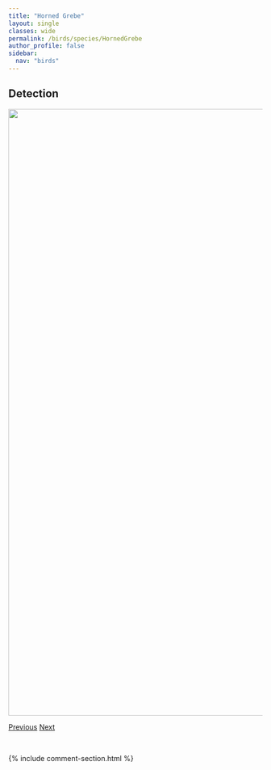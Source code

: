 ```yaml
---
title: "Horned Grebe"
layout: single
classes: wide
permalink: /birds/species/HornedGrebe
author_profile: false
sidebar:
  nav: "birds"
---
```


<h2>Detection</h2>

<a href="https://drive.google.com/uc?export=view&id=1fyyddmVLrrdAliCAjkH_jTG1waJD_-fq">
<img src="https://drive.google.com/uc?export=view&id=1fyyddmVLrrdAliCAjkH_jTG1waJD_-fq" height = "1200" width = "800">
</a>

<a href="/DevelopmentWebsite/birds/species/HouseFinch" class="pagination--pager" title="House Finch">Previous</a> <a href="/DevelopmentWebsite/birds/species/HornedLark" class="pagination--pager" title="Horned Lark">Next</a>

<p>&nbsp;</p>

{% include comment-section.html %}
